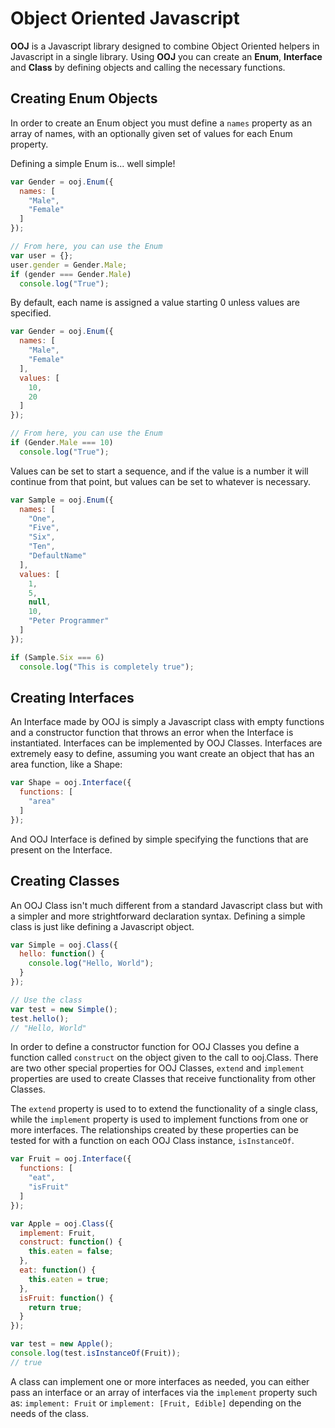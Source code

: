 # Object Oriented Javascript

**OOJ** is a Javascript library designed to combine Object Oriented helpers in Javascript in a
single library. Using **OOJ** you can create an **Enum**, **Interface** and **Class** by defining
objects and calling the necessary functions.

## Creating Enum Objects

In order to create an Enum object you must define a `names` property as an array of names, with
an optionally given set of values for each Enum property.

Defining a simple Enum is... well simple!

```javascript
var Gender = ooj.Enum({
  names: [
    "Male",
    "Female"
  ]
});

// From here, you can use the Enum
var user = {};
user.gender = Gender.Male;
if (gender === Gender.Male)
  console.log("True");
```

By default, each name is assigned a value starting 0 unless values are specified.

```javascript
var Gender = ooj.Enum({
  names: [
    "Male",
    "Female"
  ],
  values: [
    10,
    20
  ]
});

// From here, you can use the Enum
if (Gender.Male === 10)
  console.log("True");
```

Values can be set to start a sequence, and if the value is a number it will continue from that point, but values can be set to whatever is necessary.

```javascript
var Sample = ooj.Enum({
  names: [
    "One",
    "Five",
    "Six",
    "Ten",
    "DefaultName"
  ],
  values: [
    1,
    5,
    null,
    10,
    "Peter Programmer"
  ]
});

if (Sample.Six === 6)
  console.log("This is completely true");
```

## Creating Interfaces

An Interface made by OOJ is simply a Javascript class with empty functions and a constructor
function that throws an error when the Interface is instantiated. Interfaces can be
implemented by OOJ Classes. Interfaces are extremely easy to define, assuming you want create
an object that has an area function, like a Shape:

```javascript
var Shape = ooj.Interface({
  functions: [
    "area"
  ]
});
```
And OOJ Interface is defined by simple specifying the functions that are present on the
Interface.

## Creating Classes

An OOJ Class isn't much different from a standard Javascript class but with a simpler and more
strightforward declaration syntax. Defining a simple class is just like defining a Javascript
object.

```javascript
var Simple = ooj.Class({
  hello: function() {
    console.log("Hello, World");
  }
});

// Use the class
var test = new Simple();
test.hello();
// "Hello, World"
```

In order to define a constructor function for OOJ Classes you define a function called
`construct` on the object given to the call to ooj.Class. There are two other special
properties for OOJ Classes, `extend` and `implement` properties are used to create
Classes that receive functionality from other Classes.

The `extend` property is used to to extend the functionality of a single class, while the
`implement` property is used to implement functions from one or more interfaces. The
relationships created by these properties can be tested for with a function on each
OOJ Class instance, `isInstanceOf`.

```javascript
var Fruit = ooj.Interface({
  functions: [
    "eat",
    "isFruit"
  ]
});

var Apple = ooj.Class({
  implement: Fruit,
  construct: function() {
    this.eaten = false;
  },
  eat: function() {
    this.eaten = true;
  },
  isFruit: function() {
    return true;
  }
});

var test = new Apple();
console.log(test.isInstanceOf(Fruit));
// true
```

A class can implement one or more interfaces as needed, you can either pass an
interface or an array of interfaces via the `implement` property such as:
`implement: Fruit` or `implement: [Fruit, Edible]` depending on the needs of the
class.